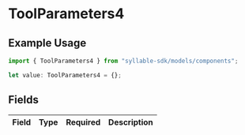 # ToolParameters4

## Example Usage

```typescript
import { ToolParameters4 } from "syllable-sdk/models/components";

let value: ToolParameters4 = {};
```

## Fields

| Field       | Type        | Required    | Description |
| ----------- | ----------- | ----------- | ----------- |